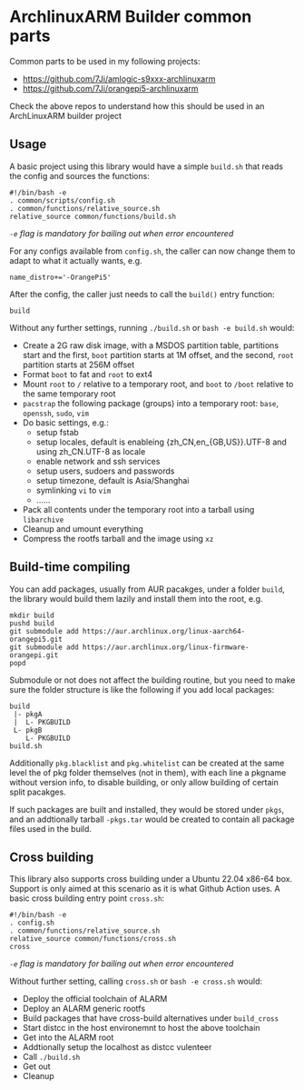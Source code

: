 # ArchlinuxARM Builder common parts
Common parts to be used in my following projects:
 - https://github.com/7Ji/amlogic-s9xxx-archlinuxarm
 - https://github.com/7Ji/orangepi5-archlinuxarm

Check the above repos to understand how this should be used in an ArchLinuxARM builder project

## Usage
A basic project using this library would have a simple `build.sh` that reads the config and sources the functions:
```
#!/bin/bash -e
. common/scripts/config.sh
. common/functions/relative_source.sh
relative_source common/functions/build.sh
```
_`-e` flag is mandatory for bailing out when error encountered_

For any configs available from `config.sh`, the caller can now change them to adapt to what it actually wants, e.g.
```
name_distro+='-OrangePi5'
``` 
After the config, the caller just needs to call the `build()` entry function:
```
build
```

Without any further settings, running `./build.sh` or `bash -e build.sh` would:
 - Create a 2G raw disk image, with a MSDOS partition table, partitions start and the first, `boot` partition starts at 1M offset, and the second, `root` partition starts at 256M offset
 - Format `boot` to fat and `root` to ext4
 - Mount `root` to `/` relative to a temporary root, and `boot` to `/boot` relative to the same temporary root
 - `pacstrap` the following package (groups) into a temporary root: `base`, `openssh`, `sudo`, `vim`
 - Do basic settings, e.g.:
   - setup fstab
   - setup locales, default is enableing {zh_CN,en_{GB,US}}.UTF-8 and using zh_CN.UTF-8 as locale
   - enable network and ssh services
   - setup users, sudoers and passwords
   - setup timezone, default is Asia/Shanghai
   - symlinking `vi` to `vim`
   - ......
 - Pack all contents under the temporary root into a tarball using `libarchive`
 - Cleanup and umount everything
 - Compress the rootfs tarball and the image using `xz`

## Build-time compiling
You can add packages, usually from AUR pacakges, under a folder `build`, the library would build them lazily and install them into the root, e.g.
```
mkdir build
pushd build
git submodule add https://aur.archlinux.org/linux-aarch64-orangepi5.git
git submodule add https://aur.archlinux.org/linux-firmware-orangepi.git
popd
```
Submodule or not does not affect the building routine, but you need to make sure the folder structure is like the following if you add local packages:
```
build
 |- pkgA
 |  L- PKGBUILD
 L- pkgB
    L- PKGBUILD
build.sh
```
Additionally `pkg.blacklist` and `pkg.whitelist` can be created at the same level the of pkg folder themselves (not in them), with each line a pkgname without version info, to disable building, or only allow building of certain split pacakges. 

If such packages are built and installed, they would be stored under `pkgs`, and an addtionally tarball `-pkgs.tar` would be created to contain all package files used in the build.

## Cross building
This library also supports cross building under a Ubuntu 22.04 x86-64 box. Support is only aimed at this scenario as it is what Github Action uses. A basic cross building entry point `cross.sh`:
```
#!/bin/bash -e
. config.sh
. common/functions/relative_source.sh
relative_source common/functions/cross.sh
cross
```
_`-e` flag is mandatory for bailing out when error encountered_  

Without further setting, calling `cross.sh` or `bash -e cross.sh` would:
 - Deploy the official toolchain of ALARM
 - Deploy an ALARM generic rootfs
 - Build packages that have cross-build alternatives under `build_cross`
 - Start distcc in the host environemnt to host the above toolchain
 - Get into the ALARM root
 - Addtionally setup the localhost as distcc vulenteer
 - Call `./build.sh`
 - Get out
 - Cleanup